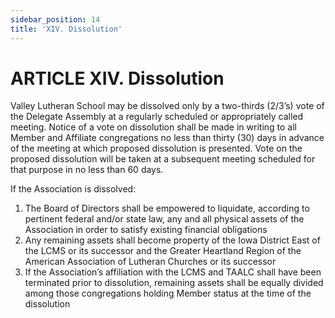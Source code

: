 ```yaml
---
sidebar_position: 14
title: 'XIV. Dissolution'
---
```


# ARTICLE XIV. Dissolution

Valley Lutheran School may be dissolved only by a two-thirds (2/3’s) vote of the Delegate Assembly at a regularly scheduled or appropriately called meeting. Notice of a vote on dissolution shall be made in writing to all Member and Affiliate congregations no less than thirty (30) days in advance of the meeting at which proposed dissolution is presented. Vote on the proposed dissolution will be taken at a subsequent meeting scheduled for that purpose in no less than 60 days.

If the Association is dissolved:

1. The Board of Directors shall be empowered to liquidate, according to pertinent federal and/or state law, any and all physical assets of the Association in order to satisfy existing financial obligations
1. Any remaining assets shall become property of the Iowa District East of the LCMS or its successor and the Greater Heartland Region of the American Association of Lutheran Churches or its successor
1. If the Association’s affiliation with the LCMS and TAALC shall have been terminated prior to dissolution, remaining assets shall be equally divided among those congregations holding Member status at the time of the dissolution

